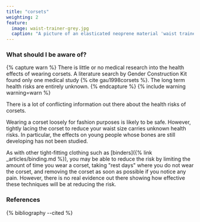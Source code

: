 ```yaml
---
title: "corsets"
weighting: 2
feature:
  image: waist-trainer-grey.jpg
  caption: "A picture of an elasticated neoprene material 'waist trainer' type corset garment, with hook & loop and zip fasteners"
---
```


### What should I be aware of?

{% capture warn %}
There is little or no medical research into the health effects of wearing corsets. A literature search by Gender Construction Kit found only one medical study {% cite gau1998corsets %}. The long term health risks are entirely unknown.
{% endcapture %}
{% include warning warning=warn %}

There is a lot of conflicting information out there about the health risks of corsets.

Wearing a corset loosely for fashion purposes is likely to be safe. However, tightly lacing the corset to reduce your waist size carries unknown health risks. In particular, the effects on young people whose bones are still developing has not been studied.

As with other tight-fitting clothing such as [binders]({% link _articles/binding.md %}), you may be able to reduce the risk by limiting the amount of time you wear a corset, taking "rest days" where you do not wear the corset, and removing the corset as soon as possible if you notice any pain. However, there is no real evidence out there showing how effective these techniques will be at reducing the risk.

### References

{% bibliography --cited %}
